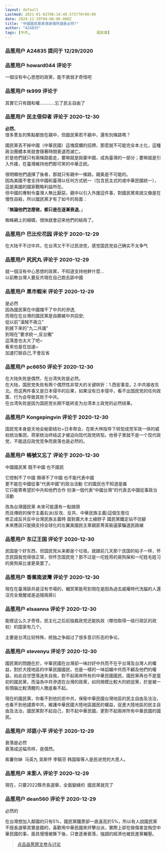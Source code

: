 ```yaml
---
layout: default
Lastmod: 2021-01-02T08:14:48.575778+00:00
date: 2020-12-29T00:00:00.000Z
title: "中國國民黨衰落是偶然還是必然?"
author: "A24835"
tags: [中共,								國民黨]
---
```



### 品葱用户 **A24835** 提问于 12/29/2020
    

    
                

### 品葱用户 **howard044** 评论于 
        
一個沒有中心思想的政黨，能不衰弱才奇怪吧
        
                

### 品葱用户 **tk999** 评论于 
        
其實它只有錢和權............忘了民主自由了
        
                

### 品葱用户 **民主信仰者** 评论于 2020-12-30
        
**必然**。  
很多蔥友的焦點都放在親中，但國民黨若不親中，還有別條路嗎？  
  
國民黨丟不掉中國（中華民國）這塊腐爛的招牌，那麼就不可能完全本土化，這種政治團體本來就會隨著時間衰退而滅亡。  
於是他們就只有兩條路能走，要嘛就是拋棄中國，成為臺灣的一部分；要嘛就是引入外援，在臺灣維持他們那可笑的中華正統。  
  
很明顯他們選擇了後者，那就只有親中一條路，親美是不可能的。  
因為美國不會支持中國和臺灣以任何方式統一（包含民主式的或中華民國統一），這是美國的國家戰略利益所在。  
但中國的專制令臺灣人無比厭惡，親中以引入外援這件事，對國民黨來說又像是在慢性自殺，所以國民黨才有了如今的局面：  
  

「**無論他們怎麼做，都只是在逐漸衰退**。」

  
  
蜘蛛網上的蝴蝶，很快就會迎來他們的結局了。
        
                

### 品葱用户 **巴比伦花园** 评论于 2020-12-29
        
在大陆干不过中共，在台湾又干不过民进党，感觉国民党自己确实不太争气
        
                

### 品葱用户 **尻尻丸** 评论于 2020-12-29
        
就一個沒有中心思想的政黨，不知道支持他幹什麼...  
以前教台灣人要反共現在自己跑去舔中國
        
                

### 品葱用户 **黑市蝦米** 评论于 2020-12-29
        
是必然  
因為國民黨在中國擋不了中共的滲透,  
而現在在台灣的國民黨是自願被中共招安;  
從以前"漢賊不兩立"  
到接下來的"九二共識"  
到現在"要求統一,反台獨"  
這落差也太大了吧~  
看來也是在加速~  
加速打臉自己,不會反省
        
                

### 品葱用户 **pc6650** 评论于 2020-12-30
        
在大陆失败是偶然，在台湾失败是必然。  
在大陆，国民党失败有两个偶然性非常大的关键转折：1.西安事变。2.中共接收东北。而这两件事又是日本侵华的后果，如果没有日本侵华，看不出国民党的任何政策、行为会导致其败于中共。  
在台湾失败是因为国民党长期不能转变为台湾本土政党的必然结果。
        
                

### 品葱用户 **Kongepingvin** 评论于 2020-12-30
        
国民党本身是天地会秘密结社+日本帮会，在斯大林指导下转型成党军政一体的威权统治集团，蒋家统治终结这才被迫向现代政党转型。他骨子里就不是一个现代政党，不能适应政党竞争而衰落也是必然的。
        
                

### 品葱用户 **帳號又忘了** 评论于 2020-12-30
        
中國國民黨 既不中國 也不國民  
  
它控制不了中國 領導不了中國 也不能代表中國  
更不能在中國從事“代表中國”的政治活動 它的國民也不知道是誰  
它只能寄希望於中共和他們合作 扮演一個代表“中國台灣”的代表去中國從事政治活動  
  
改為台灣國民黨 未來可能還有一點搞頭  
而且傳統的保守主義右派(反攻、反共、中華民族主義)這個生態位  
修正成反共反中台灣民族主義時 面對廣大本土綠脖子 國民黨鐵定站不住腳  
未來應該只能搞支持全球化的左翼美國民主黨親匪菁英裝逼蒙騙選民路線
        
                

### 品葱用户 **东辽王国** 评论于 2020-12-30
        
民国是个好东西，但国民党从来都是个垃圾。就跟前几天那个民国的帖子一样，怀念民国我觉得很正常，但怀念国民党？那不过是一坨姓蒋的臭狗屎和一坨姓毛姓习的臭狗屎比谁更臭罢了。
        
                

### 品葱用户 **香蕉南波灣** 评论于 2020-12-30
        
現在在臺灣舔共是沒有市場的，蟈冥黨能苟到現在是因為過去威權時代洗腦的人還沒完全覺醒或是追隨兩蔣((
        
                

### 品葱用户 **elsaanna** 评论于 2020-12-30
        
能撑这么久才奇怪，民主化之后前独裁政党还能执政（哪怕取得一级行政区的政权）的国家有几个。  
  
主要是台湾比较特殊，统独之争超过了很多意识形态的争论。
        
                

### 品葱用户 **stevenyu** 评论于 2020-12-30
        
國民黨的問題在於，中華民國在台灣卻一味討好中共而不在乎台灣及台灣人的權益，對於大陸地區的中華民國國民，也是一樣的一味諂媚中共而不顧及他們的權益，如此自甘墮落迷失自我，對不起兩岸所有的中華民國國民，國民黨再也不是當初的國民黨，而淪為中共滲透在台灣的政黨，如同規模比較大的統促黨，於是被一些頭腦比較清醒的人徹底看不起。  
  
現在的國民黨，你看不到他抗拒中共，保衛中華民國台灣地區的民主自由及法治，也看不到他譴責中共，維護中華民國大陸地區國民的權益，促進大陸地區的民主自由及法治，國民黨對不起自己，對不起中華民國，更對不起兩岸所有中華民國的國民。
        
                

### 品葱用户 **邓匪小平** 评论于 2020-12-29
        
衰落是必然  
衰落成这幅吊样，是偶然。  
  
紫薯你妹  马英九 吴斯怀 李毓芬 韩国瑜等人是民进党的大恩人。
        
                

### 品葱用户 **末影人** 评论于 2020-12-29
        
現在，只要2022縣市長選舉，全面變綠的  國民黨就完了
        
                

### 品葱用户 **dean560** 评论于 2020-12-29
        
必然的  
  
在台灣想加入鄰國的只有5%，國民黨鐵票卻一直遠高於5%，所以有人說國民黨不擅長選舉其實是錯的，喜歡用中華民國來抨擊台派，實際上卻在做傷害並掏空中華民國的事，面具慢慢被撕下後，只會逐漸衰落，強調的經濟也被民進黨輾壓。
        
                





> [点击品葱原文参与讨论](https://pincong.rocks/question/35048)

